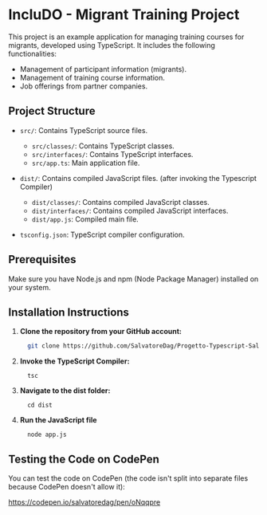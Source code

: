 # IncluDO - Migrant Training Project

This project is an example application for managing training courses for migrants, developed using TypeScript. It includes the following functionalities:

- Management of participant information (migrants).
- Management of training course information.
- Job offerings from partner companies.

## Project Structure

- `src/`: Contains TypeScript source files.

  - `src/classes/`: Contains TypeScript classes.
  - `src/interfaces/`: Contains TypeScript interfaces.
  - `src/app.ts`: Main application file.

- `dist/`: Contains compiled JavaScript files. (after invoking the Typescript Compiler)

  - `dist/classes/`: Contains compiled JavaScript classes.
  - `dist/interfaces/`: Contains compiled JavaScript interfaces.
  - `dist/app.js`: Compiled main file.

- `tsconfig.json`: TypeScript compiler configuration.

## Prerequisites

Make sure you have Node.js and npm (Node Package Manager) installed on your system.

## Installation Instructions

1. **Clone the repository from your GitHub account:**

   ```bash
     git clone https://github.com/SalvatoreDag/Progetto-Typescript-Salvatore-D-Agostino
   ```

2. **Invoke the TypeScript Compiler:**

   ```
     tsc
   ```

3. **Navigate to the dist folder:**

   ```
     cd dist
   ```

4. **Run the JavaScript file**

   ```
     node app.js
   ```

## Testing the Code on CodePen
 
You can test the code on CodePen (the code isn't split into separate files because CodePen doesn't allow it):

 https://codepen.io/salvatoredag/pen/oNqqpre
